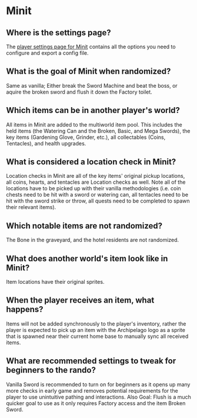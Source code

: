 # Minit

## Where is the settings page?
The [player settings page for Minit](../player-settings) contains all the options you need to configure and export a config file.

## What is the goal of Minit when randomized?
Same as vanilla; Either break the Sword Machine and beat the boss, or aquire the broken sword and flush it down the Factory toilet.

## Which items can be in another player's world?
All items in Minit are added to the multiworld item pool. This includes the held items (the Watering Can and the Broken, Basic, and Mega Swords), the key items (Gardening Glove, Grinder, etc.), all collectables (Coins, Tentacles), and health upgrades.

## What is considered a location check in Minit?
Location checks in Minit are all of the key items' original pickup locations, all coins, hearts, and tentacles are Location checks as well. Note all of the locations have to be picked up with their vanilla methodologies (i.e. coin chests need to be hit with a sword or watering can, all tentacles need to be hit with the sword strike or throw, all quests need to be completed to spawn their relevant items).

## Which notable items are not randomized?
The Bone in the graveyard, and the hotel residents are not randomized.

## What does another world's item look like in Minit?
Item locations have their original sprites.

## When the player receives an item, what happens?
Items will not be added synchronously to the player's inventory, rather the player is expected to pick up an item with the Archipelago logo as a sprite that is spawned near their current home base to manually sync all received items.

## What are recommended settings to tweak for beginners to the rando?
Vanilla Sword is recommended to turn on for beginners as it opens up many more checks in early game and removes potential requirements for the player to use unintuitive pathing and interactions.
Also Goal: Flush is a much quicker goal to use as it only requires Factory access and the item Broken Sword.